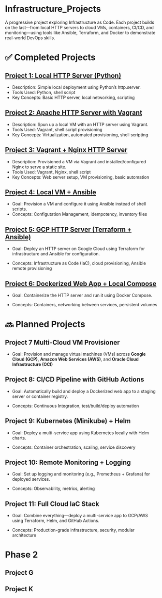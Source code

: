 # Infrastructure_Projects
A progressive project exploring Infrastructure as Code. Each project builds on the last—from local HTTP servers to cloud VMs, containers, CI/CD, and monitoring—using tools like Ansible, Terraform, and Docker to demonstrate real-world DevOps skills.


# ✅ Completed Projects
## [Project 1: Local HTTP Server (Python)](https://github.com/Nic-DevOps/Infrastructure_Projects/tree/main/Project_1_Local-HTTP-Server)
- Description: Simple local deployment using Python’s http.server.
- Tools Used: Python, shell script
- Key Concepts: Basic HTTP server, local networking, scripting

## [Project 2: Apache HTTP Server with Vagrant](https://github.com/Nic-DevOps/Infrastructure_Projects/tree/main/Project_2_Vagrant_HTTP_Server)
- Description: Spun up a local VM with an HTTP server using Vagrant.
- Tools Used: Vagrant, shell script provisioning
- Key Concepts: Virtualization, automated provisioning, shell scripting

## [Project 3: Vagrant + Nginx HTTP Server](https://github.com/Nic-DevOps/Infrastructure_Projects/tree/main/Project_3_Vagrant_Nginx_HTTP_Server)
- Description: Provisioned a VM via Vagrant and installed/configured Nginx to serve a static site.
- Tools Used: Vagrant, Nginx, shell script
- Key Concepts: Web server setup, VM provisioning, basic automation
## [Project 4: Local VM + Ansible](https://github.com/Nic-DevOps/Infrastructure_Projects/tree/main/Project_4_Vagrant_Ansible_VM)
- Goal: Provision a VM and configure it using Ansible instead of shell scripts. 
- Concepts: Configutation Management, idempotency, inventory files

## [Project 5: GCP HTTP Server (Terraform + Ansible)](https://github.com/Nic-DevOps/Infrastructure_Projects/tree/main/Project_5_GCP_HTTP_Server)
- Goal: Deploy an HTTP server on Google Cloud using Terraform for infrastructure and Ansible for configuration.

- Concepts: Infrastructure as Code (IaC), cloud provisioning, Ansible remote provisioning

## [Project 6: Dockerized Web App + Local Compose](https://github.com/Nic-DevOps/Infrastructure_Projects/tree/main/Project_6_Docker_WebApp)
- Goal: Containerize the HTTP server and run it using Docker Compose.

- Concepts: Containers, networking between services, persistent volumes

# 🔜 Planned Projects

## Project 7 Multi-Cloud VM Provisioner
- Goal: Provision and manage virtual machines (VMs) across **Google Cloud (GCP)**, **Amazon Web Services (AWS)**, and **Oracle Cloud Infrastructure (OCI)**

## Project 8: CI/CD Pipeline with GitHub Actions
- Goal: Automatically build and deploy a Dockerized web app to a staging server or container registry.

- Concepts: Continuous Integration, test/build/deploy automation



## Project 9: Kubernetes (Minikube) + Helm
- Goal: Deploy a multi-service app using Kubernetes locally with Helm charts.

- Concepts: Container orchestration, scaling, service discovery

## Project 10: Remote Monitoring + Logging
- Goal: Set up logging and monitoring (e.g., Prometheus + Grafana) for deployed services.

- Concepts: Observability, metrics, alerting

## Project 11: Full Cloud IaC Stack
- Goal: Combine everything—deploy a multi-service app to GCP/AWS using Terraform, Helm, and GitHub Actions.

- Concepts: Production-grade infrastructure, security, modular architecture



# Phase 2

## Project G


## Project K
